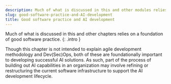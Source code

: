 ```yaml
---
description: Much of what is discussed in this and other modules relies on a foundation of good software practice. Though this module is not intended to explain agile development methodology and Dev(Sec)Ops, both of these are foundationally important to developing successful AI solutions.
slug: good-software-practice-and-AI-development
title: Good software practice and AI development
---
```

Much of what is discussed in this and other chapters relies on a foundation of good software practice.
{: .intro }

Though this chapter is not intended to explain agile development methodology and Dev(Sec)Ops, both of these are foundationally important to developing successful AI solutions. As such, part of the process of building out AI capabilities in an organization may involve refining or restructuring the current software infrastructure to support the AI development lifecycle.







